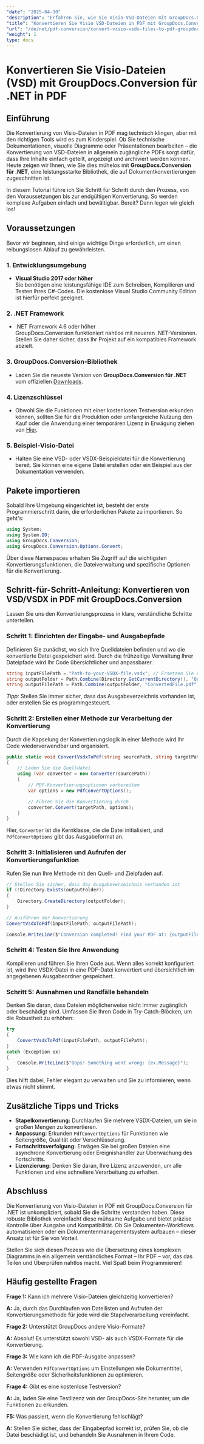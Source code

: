 ```yaml
---
"date": "2025-04-30"
"description": "Erfahren Sie, wie Sie Visio-VSD-Dateien mit GroupDocs.Conversion für .NET mühelos in PDF konvertieren. Diese Anleitung behandelt Installation, Einrichtung und praktische Anwendungsfälle."
"title": "Konvertieren Sie Visio VSD-Dateien in PDF mit GroupDocs.Conversion für .NET – Ein umfassender Leitfaden"
"url": "/de/net/pdf-conversion/convert-visio-vsdx-files-to-pdf-groupdocs-net/"
"weight": 1
type: docs
---
```

# Konvertieren Sie Visio-Dateien (VSD) mit GroupDocs.Conversion für .NET in PDF

## Einführung

Die Konvertierung von Visio-Dateien in PDF mag technisch klingen, aber mit den richtigen Tools wird es zum Kinderspiel. Ob Sie technische Dokumentationen, visuelle Diagramme oder Präsentationen bearbeiten – die Konvertierung von VSD-Dateien in allgemein zugängliche PDFs sorgt dafür, dass Ihre Inhalte einfach geteilt, angezeigt und archiviert werden können. Heute zeigen wir Ihnen, wie Sie dies mühelos mit **GroupDocs.Conversion für .NET**, eine leistungsstarke Bibliothek, die auf Dokumentkonvertierungen zugeschnitten ist.

In diesem Tutorial führe ich Sie Schritt für Schritt durch den Prozess, von den Voraussetzungen bis zur endgültigen Konvertierung. So werden komplexe Aufgaben einfach und bewältigbar. Bereit? Dann legen wir gleich los!

## Voraussetzungen

Bevor wir beginnen, sind einige wichtige Dinge erforderlich, um einen reibungslosen Ablauf zu gewährleisten.

### 1. Entwicklungsumgebung

- **Visual Studio 2017 oder höher**  
Sie benötigen eine leistungsfähige IDE zum Schreiben, Kompilieren und Testen Ihres C#-Codes. Die kostenlose Visual Studio Community Edition ist hierfür perfekt geeignet.

### 2. .NET Framework

- .NET Framework 4.6 oder höher  
GroupDocs.Conversion funktioniert nahtlos mit neueren .NET-Versionen. Stellen Sie daher sicher, dass Ihr Projekt auf ein kompatibles Framework abzielt.

### 3. GroupDocs.Conversion-Bibliothek

- Laden Sie die neueste Version von **GroupDocs.Conversion für .NET** vom offiziellen [Downloads](https://releases.groupdocs.com/conversion/net/).

### 4. Lizenzschlüssel

- Obwohl Sie die Funktionen mit einer kostenlosen Testversion erkunden können, sollten Sie für die Produktion oder umfangreiche Nutzung den Kauf oder die Anwendung einer temporären Lizenz in Erwägung ziehen von [Hier](https://purchase.groupdocs.com/temporary-license/).

### 5. Beispiel-Visio-Datei

- Halten Sie eine VSD- oder VSDX-Beispieldatei für die Konvertierung bereit. Sie können eine eigene Datei erstellen oder ein Beispiel aus der Dokumentation verwenden.

## Pakete importieren

Sobald Ihre Umgebung eingerichtet ist, besteht der erste Programmierschritt darin, die erforderlichen Pakete zu importieren. So geht's:

```csharp
using System;
using System.IO;
using GroupDocs.Conversion;
using GroupDocs.Conversion.Options.Convert;
```

Über diese Namespaces erhalten Sie Zugriff auf die wichtigsten Konvertierungsfunktionen, die Dateiverwaltung und spezifische Optionen für die Konvertierung.

## Schritt-für-Schritt-Anleitung: Konvertieren von VSD/VSDX in PDF mit GroupDocs.Conversion

Lassen Sie uns den Konvertierungsprozess in klare, verständliche Schritte unterteilen.

### Schritt 1: Einrichten der Eingabe- und Ausgabepfade

Definieren Sie zunächst, wo sich Ihre Quelldateien befinden und wo die konvertierte Datei gespeichert wird. Durch die frühzeitige Verwaltung Ihrer Dateipfade wird Ihr Code übersichtlicher und anpassbarer.

```csharp
string inputFilePath = "Path-to-your-VSDX-file.vsdx"; // Ersetzen Sie es durch Ihren tatsächlichen Dateipfad
string outputFolder = Path.Combine(Directory.GetCurrentDirectory(), "Output");
string outputFilePath = Path.Combine(outputFolder, "ConvertedFile.pdf");
```

*Tipp:* Stellen Sie immer sicher, dass das Ausgabeverzeichnis vorhanden ist, oder erstellen Sie es programmgesteuert.

### Schritt 2: Erstellen einer Methode zur Verarbeitung der Konvertierung

Durch die Kapselung der Konvertierungslogik in einer Methode wird Ihr Code wiederverwendbar und organisiert.

```csharp
public static void ConvertVsdxToPdf(string sourcePath, string targetPath)
{
    // Laden Sie die Quelldatei
    using (var converter = new Converter(sourcePath))
    {
        // PDF-Konvertierungsoptionen vorbereiten
        var options = new PdfConvertOptions();

        // Führen Sie die Konvertierung durch
        converter.Convert(targetPath, options);
    }
}
```

Hier, `Converter` ist die Kernklasse, die die Datei initialisiert, und `PdfConvertOptions` gibt das Ausgabeformat an.

### Schritt 3: Initialisieren und Aufrufen der Konvertierungsfunktion

Rufen Sie nun Ihre Methode mit den Quell- und Zielpfaden auf.

```csharp
// Stellen Sie sicher, dass das Ausgabeverzeichnis vorhanden ist
if (!Directory.Exists(outputFolder))
{
    Directory.CreateDirectory(outputFolder);
}

// Ausführen der Konvertierung
ConvertVsdxToPdf(inputFilePath, outputFilePath);

Console.WriteLine($"Conversion completed! Find your PDF at: {outputFilePath}");
```

### Schritt 4: Testen Sie Ihre Anwendung

Kompilieren und führen Sie Ihren Code aus. Wenn alles korrekt konfiguriert ist, wird Ihre VSDX-Datei in eine PDF-Datei konvertiert und übersichtlich im angegebenen Ausgabeordner gespeichert.

### Schritt 5: Ausnahmen und Randfälle behandeln

Denken Sie daran, dass Dateien möglicherweise nicht immer zugänglich oder beschädigt sind. Umfassen Sie Ihren Code in Try-Catch-Blöcken, um die Robustheit zu erhöhen:

```csharp
try
{
    ConvertVsdxToPdf(inputFilePath, outputFilePath);
}
catch (Exception ex)
{
    Console.WriteLine($"Oops! Something went wrong: {ex.Message}");
}
```

Dies hilft dabei, Fehler elegant zu verwalten und Sie zu informieren, wenn etwas nicht stimmt.

## Zusätzliche Tipps und Tricks

- **Stapelkonvertierung:** Durchlaufen Sie mehrere VSDX-Dateien, um sie in großen Mengen zu konvertieren.
- **Anpassung:** Erkunden `PdfConvertOptions` für Funktionen wie Seitengröße, Qualität oder Verschlüsselung.
- **Fortschrittsverfolgung:** Erwägen Sie bei großen Dateien eine asynchrone Konvertierung oder Ereignishandler zur Überwachung des Fortschritts.
- **Lizenzierung:** Denken Sie daran, Ihre Lizenz anzuwenden, um alle Funktionen und eine schnellere Verarbeitung zu erhalten.

## Abschluss

Die Konvertierung von Visio-Dateien in PDF mit GroupDocs.Conversion für .NET ist unkompliziert, sobald Sie die Schritte verstanden haben. Diese robuste Bibliothek vereinfacht diese mühsame Aufgabe und bietet präzise Kontrolle über Ausgabe und Kompatibilität. Ob Sie Dokumenten-Workflows automatisieren oder ein Dokumentenmanagementsystem aufbauen – dieser Ansatz ist für Sie von Vorteil.

Stellen Sie sich diesen Prozess wie die Übersetzung eines komplexen Diagramms in ein allgemein verständliches Format – Ihr PDF – vor, das das Teilen und Überprüfen nahtlos macht. Viel Spaß beim Programmieren!

## Häufig gestellte Fragen

**Frage 1:** Kann ich mehrere Visio-Dateien gleichzeitig konvertieren?  

**A:** Ja, durch das Durchlaufen von Dateilisten und Aufrufen der Konvertierungsmethode für jede wird die Stapelverarbeitung vereinfacht.

**Frage 2:** Unterstützt GroupDocs andere Visio-Formate?  

**A:** Absolut! Es unterstützt sowohl VSD- als auch VSDX-Formate für die Konvertierung.

**Frage 3:** Wie kann ich die PDF-Ausgabe anpassen?  

**A:** Verwenden `PdfConvertOptions` um Einstellungen wie Dokumenttitel, Seitengröße oder Sicherheitsfunktionen zu optimieren.

**Frage 4:** Gibt es eine kostenlose Testversion?  

**A:** Ja, laden Sie eine Testlizenz von der GroupDocs-Site herunter, um die Funktionen zu erkunden.

**F5:** Was passiert, wenn die Konvertierung fehlschlägt?  

**A:** Stellen Sie sicher, dass der Eingabepfad korrekt ist, prüfen Sie, ob die Datei beschädigt ist, und behandeln Sie Ausnahmen in Ihrem Code.